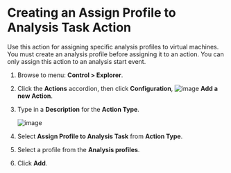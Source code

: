 # Creating an Assign Profile to Analysis Task Action

Use this action for assigning specific analysis profiles to
virtual machines. You must create an analysis profile before
assigning it to an action. You can only assign this action to an
analysis start event.

1. Browse to menu: **Control > Explorer**.

2. Click the **Actions** accordion, then click **Configuration**,
   ![image](../images/1862.png) **Add a new Action**.

3. Type in a **Description** for the **Action Type**.

    ![image](../images/1905.png)

4. Select **Assign Profile to Analysis Task** from
   **Action Type**.

5. Select a profile from the **Analysis profiles**.

6. Click **Add**.

